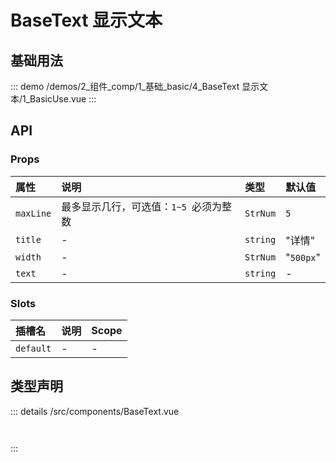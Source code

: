 # BaseText 显示文本


## 基础用法
::: demo 
/demos/2_组件_comp/1_基础_basic/4_BaseText 显示文本/1_BasicUse.vue
:::



## API 
### Props

|属性|说明|类型|默认值|
|:---|:---|:---|:---|
|`maxLine`|最多显示几行，可选值：`1~5 `必须为整数|`StrNum`|`5`|
|`title`|-|`string`|"详情"|
|`width`|-|`StrNum`|"`500px`"|
|`text`|-|`string`|-|

### Slots

|插槽名|说明|Scope|
|:---|:---|:---|
|`default`|-|-|



## 类型声明
::: details
/src/components/BaseText.vue


``` ts



```

:::  


